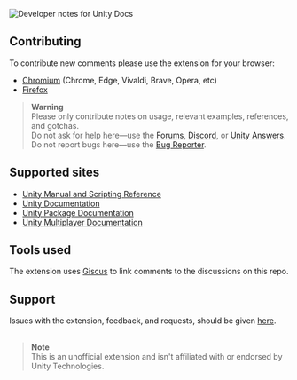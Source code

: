 ![Developer notes for Unity Docs](https://user-images.githubusercontent.com/21963717/177724481-a3930466-4d8a-44f1-a222-82b0ff51561c.png)

## Contributing
To contribute new comments please use the extension for your browser:

- [Chromium](https://chrome.google.com/webstore/detail/fchdfdnnpkphopmdaochdfnmcahndmnb) (Chrome, Edge, Vivaldi, Brave, Opera, etc)
- [Firefox](https://addons.mozilla.org/en-US/firefox/addon/developer-notes/)
 
> **Warning**  
> Please only contribute notes on usage, relevant examples, references, and gotchas.  
> Do not ask for help here—use the [Forums](https://forum.unity.com/), [Discord](https://discord.gg/unity), or [Unity Answers](https://answers.unity.com/).  
> Do not report bugs here—use the [Bug Reporter](https://unity3d.com/unity/qa/bug-reporting).

## Supported sites
- [Unity Manual and Scripting Reference](https://docs.unity3d.com/)
- [Unity Documentation](https://docs.unity.com/)
- [Unity Package Documentation](https://docs.unity3d.com/Manual/pack-keys.html)
- [Unity Multiplayer Documentation](https://docs-multiplayer.unity3d.com/)

## Tools used
The extension uses [Giscus](https://github.com/giscus/giscus) to link comments to the discussions on this repo.

## Support
Issues with the extension, feedback, and requests, should be given [here](https://github.com/orgs/Developer-Notes-Extension/discussions).
<br><br>

> **Note**  
> This is an unofficial extension and isn't affiliated with or endorsed by Unity Technologies.
